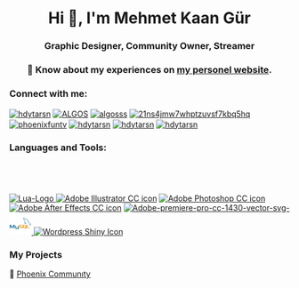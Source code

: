 <h1 align="center">Hi 👋, I'm Mehmet Kaan Gür</h1>
<h3 align="center">Graphic Designer, Community Owner, Streamer</h3>


<h3 align="center"> 📄 Know about my experiences on <a href="https://www.mehmetkaangur.com" target="blank">my personel website</a>.

<h3 align="left">Connect with me:</h3>
<p align="left">
<a href="https://linkedin.com/in/kaangr21" target="blank"><img align="center" src="https://cdn.jsdelivr.net/npm/simple-icons@3.0.1/icons/linkedin.svg" alt="hdytarsn" height="30" width="40" /></a>
<body><a href="https://discord.com/users/790027142124929024" target="blank"><img align="center" src="https://cdn.jsdelivr.net/npm/simple-icons@3.0.1/icons/discord.svg" alt="ALGOS" height="30" width="40"></a></body>
<body><a href="https://steamcommunity.com/id/algosss" target="blank"><img align="center" src="https://cdn.jsdelivr.net/npm/simple-icons@3.0.1/icons/steam.svg" alt="algosss" height="30" width="40"></a></body>
<body><a href="https://open.spotify.com/user/21ns4jmw7whptzuvsf7kbq5hq" target="blank"><img align="center" src="https://cdn.jsdelivr.net/npm/simple-icons@3.0.1/icons/spotify.svg" alt="21ns4jmw7whptzuvsf7kbq5hq" height="30" width="40"></a></body>
<body><a href="https://www.twitch.tv/phoenixfuntv" target="blank"><img align="center" src="https://cdn.jsdelivr.net/npm/simple-icons@3.0.1/icons/twitch.svg" alt="phoenixfuntv" height="30" width="40"></a></body>
<a href="https://fb.com/kaangr21" target="blank"><img align="center" src="https://cdn.jsdelivr.net/npm/simple-icons@3.0.1/icons/facebook.svg" alt="hdytarsn" height="30" width="40" /></a>
<a href="https://instagram.com/kaangr21" target="blank"><img align="center" src="https://cdn.jsdelivr.net/npm/simple-icons@3.0.1/icons/instagram.svg" alt="hdytarsn" height="30" width="40" /></a>
<a href="https://www.behance.net/kaangr21" target="blank"><img align="center" src="https://cdn.jsdelivr.net/npm/simple-icons@3.0.1/icons/behance.svg" alt="hdytarsn" height="30" width="40" /></a>
</p>

<h3 align="left">Languages and Tools:</h3>
</a> <a href="https://webpack.js.org" target="_blank"> <img height="40"/> </a> </p> <a href="https://commons.wikimedia.org/wiki/File:Lua-Logo.svg"><img width="40" alt="Lua-Logo" src="https://upload.wikimedia.org/wikipedia/commons/thumb/c/cf/Lua-Logo.svg/512px-Lua-Logo.svg.png">
</a> <a href="https://commons.wikimedia.org/wiki/File:Adobe_Illustrator_CC_icon.svg"><img width="40" alt="Adobe Illustrator CC icon" src="https://upload.wikimedia.org/wikipedia/commons/thumb/f/fb/Adobe_Illustrator_CC_icon.svg/512px-Adobe_Illustrator_CC_icon.svg.png"></a>
</a> <a href="https://commons.wikimedia.org/wiki/File:Adobe_Photoshop_CC_icon.svg"><img width="40" alt="Adobe Photoshop CC icon" src="https://upload.wikimedia.org/wikipedia/commons/thumb/a/af/Adobe_Photoshop_CC_icon.svg/512px-Adobe_Photoshop_CC_icon.svg.png"></a>
</a> <a href="https://commons.wikimedia.org/wiki/File:Adobe_After_Effects_CC_icon.svg"><img width="40" alt="Adobe After Effects CC icon" src="https://upload.wikimedia.org/wikipedia/commons/thumb/c/cb/Adobe_After_Effects_CC_icon.svg/512px-Adobe_After_Effects_CC_icon.svg.png"></a>
</a> <a href="https://commons.wikimedia.org/wiki/File:Adobe-premiere-pro-cc-1430-vector-svg-.svg"><img width="40" alt="Adobe-premiere-pro-cc-1430-vector-svg-" src="https://upload.wikimedia.org/wikipedia/commons/thumb/2/24/Adobe-premiere-pro-cc-1430-vector-svg-.svg/512px-Adobe-premiere-pro-cc-1430-vector-svg-.svg.png"></a>
</a> <a href="https://developer.mozilla.org/en-US/docs/Web/JavaScript" target="_blank"> </a> <a href="https://www.mysql.com/" target="_blank"> <img src="https://raw.githubusercontent.com/devicons/devicon/master/icons/mysql/mysql-original-wordmark.svg" alt="mysql" width="40" height="40"/> </a> <a width="40" height="40"/> </a> <a href="https://commons.wikimedia.org/wiki/File:Wordpress_Shiny_Icon.svg"><img width="40" alt="Wordpress Shiny Icon" src="https://upload.wikimedia.org/wikipedia/commons/thumb/6/68/Wordpress_Shiny_Icon.svg/256px-Wordpress_Shiny_Icon.svg.png"></a> 

<h3 align="left">My Projects</h3>

📄 <a href="https://www.mehmetkaangur.com" target="blank">Phoenix Communıty</a>
